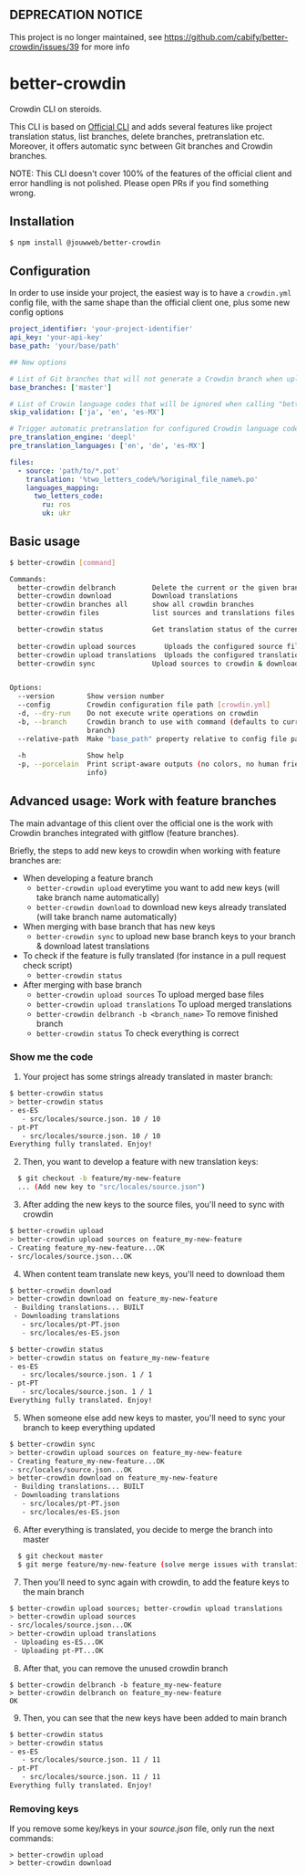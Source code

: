 ## DEPRECATION NOTICE
This project is no longer maintained, see https://github.com/cabify/better-crowdin/issues/39 for more info


# better-crowdin

Crowdin CLI on steroids.

This CLI is based on [Official CLI](https://support.crowdin.com/cli-tool/) and adds several features
like project translation status, list branches, delete branches, pretranslation etc. Moreover, it offers automatic sync
between Git branches and Crowdin branches.

NOTE: This CLI doesn't cover 100% of the features of the official client and error handling is not polished. Please open PRs if you find something wrong.

## Installation

```sh
$ npm install @jouwweb/better-crowdin
```

## Configuration

In order to use inside your project, the easiest way is to have a `crowdin.yml` config file,
with the same shape than the official client one, plus some new config options

```yml
project_identifier: 'your-project-identifier'
api_key: 'your-api-key'
base_path: 'your/base/path'

## New options

# List of Git branches that will not generate a Crowdin branch when uploading sources.
base_branches: ['master'] 

# List of Crowin language codes that will be ignored when calling "better-crowdin status.
skip_validation: ['ja', 'en', 'es-MX'] 

# Trigger automatic pretranslation for configured Crowdin language codes after upload.
pre_translation_engine: 'deepl'
pre_translation_languages: ['en', 'de', 'es-MX']

files:
  - source: 'path/to/*.pot'
    translation: '%two_letters_code%/%original_file_name%.po'
    languages_mapping:
      two_letters_code:
        ru: ros
        uk: ukr
```

## Basic usage

```sh
$ better-crowdin [command]

Commands:
  better-crowdin delbranch         Delete the current or the given branch
  better-crowdin download          Download translations
  better-crowdin branches all      show all crowdin branches
  better-crowdin files             list sources and translations files

  better-crowdin status            Get translation status of the current branch
                                                                       [default]
  better-crowdin upload sources       Uploads the configured source files
  better-crowdin upload translations  Uploads the configured translations
  better-crowdin sync              Upload sources to crowdin & download translations


Options:
  --version        Show version number                                 [boolean]
  --config         Crowdin configuration file path [crowdin.yml]
  -d, --dry-run    Do not execute write operations on crowdin
  -b, --branch     Crowdin branch to use with command (defaults to current git
                   branch)                                              [string]
  --relative-path  Make "base_path" property relative to config file path
                                                                       [boolean]
  -h               Show help                                           [boolean]
  -p, --porcelain  Print script-aware outputs (no colors, no human friendly
                   info)                                               [boolean]
```

## Advanced usage: Work with feature branches

The main advantage of this client over the official one is the work with Crowdin branches integrated
with gitflow (feature branches).

Briefly, the steps to add new keys to crowdin when working with feature branches are:

- When developing a feature branch
  - `better-crowdin upload` everytime you want to add new keys (will take branch name automatically)
  - `better-crowdin download` to download new keys already translated (will take branch name automatically)
- When merging with base branch that has new keys
  - `better-crowdin sync` to upload new base branch keys to your branch & download latest translations
- To check if the feature is fully translated (for instance in a pull request check script)
  - `better-crowdin status`
- After merging with base branch
  - `better-crowdin upload sources` To upload merged base files
  - `better-crowdin upload translations` To upload merged translations
  - `better-crowdin delbranch -b <branch_name>` To remove finished branch
  - `better-crowdin status` To check everything is correct

### Show me the code

1.  Your project has some strings already translated in master branch:

```sh
$ better-crowdin status
> better-crowdin status
- es-ES
   - src/locales/source.json. 10 / 10
- pt-PT
   - src/locales/source.json. 10 / 10
Everything fully translated. Enjoy!
```

2.  Then, you want to develop a feature with new translation keys:

```sh
  $ git checkout -b feature/my-new-feature
  ... (Add new key to "src/locales/source.json")
```

3.  After adding the new keys to the source files, you'll need to sync with crowdin

```sh
$ better-crowdin upload
> better-crowdin upload sources on feature_my-new-feature
- Creating feature_my-new-feature...OK
- src/locales/source.json...OK
```

4.  When content team translate new keys, you'll need to download them

```sh
$ better-crowdin download
> better-crowdin download on feature_my-new-feature
 - Building translations... BUILT
 - Downloading translations
   - src/locales/pt-PT.json
   - src/locales/es-ES.json

$ better-crowdin status
> better-crowdin status on feature_my-new-feature
- es-ES
   - src/locales/source.json. 1 / 1
- pt-PT
   - src/locales/source.json. 1 / 1
Everything fully translated. Enjoy!
```

5.  When someone else add new keys to master, you'll need to sync your branch to keep everything updated

```sh
$ better-crowdin sync
> better-crowdin upload sources on feature_my-new-feature
- Creating feature_my-new-feature...OK
- src/locales/source.json...OK
> better-crowdin download on feature_my-new-feature
 - Building translations... BUILT
 - Downloading translations
   - src/locales/pt-PT.json
   - src/locales/es-ES.json
```

6.  After everything is translated, you decide to merge the branch into master

```sh
  $ git checkout master
  $ git merge feature/my-new-feature (solve merge issues with translations)
```

7.  Then you'll need to sync again with crowdin, to add the feature keys to the main branch

```sh
$ better-crowdin upload sources; better-crowdin upload translations
> better-crowdin upload sources
- src/locales/source.json...OK
> better-crowdin upload translations
 - Uploading es-ES...OK
 - Uploading pt-PT...OK
```

8.  After that, you can remove the unused crowdin branch

```
$ better-crowdin delbranch -b feature_my-new-feature
> better-crowdin delbranch on feature_my-new-feature
OK
```

9.  Then, you can see that the new keys have been added to main branch

```sh
$ better-crowdin status
> better-crowdin status
- es-ES
   - src/locales/source.json. 11 / 11
- pt-PT
   - src/locales/source.json. 11 / 11
Everything fully translated. Enjoy!
```

### Removing keys

If you remove some key/keys in your _source.json_ file, only run the next commands:

```
> better-crowdin upload
> better-crowdin download
```
